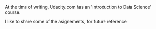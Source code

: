 At the time of writing, Udacity.com has an 'Introduction to Data Science' course.

I like to share some of the asignements, for future reference